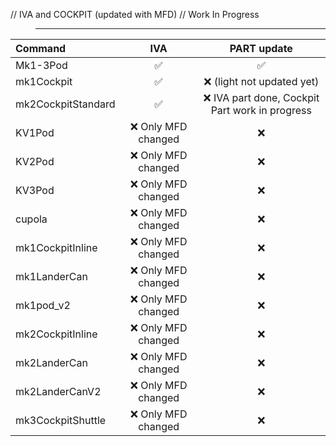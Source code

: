 // IVA and COCKPIT (updated with MFD)
// Work In Progress

>_________________

|  Command   |         IVA        |     PART update      |
|:---        |        :---:        |        :---:          |
| Mk1-3Pod | :white_check_mark: | :white_check_mark: |
| mk1Cockpit | :white_check_mark:| :x: (light not updated yet)|
| mk2CockpitStandard | :white_check_mark: | :x: IVA part done, Cockpit Part work in progress |
| KV1Pod | :x: Only MFD changed | :x: |
| KV2Pod | :x: Only MFD changed | :x: |
| KV3Pod | :x: Only MFD changed | :x: |
| cupola | :x: Only MFD changed | :x: |
| mk1CockpitInline | :x: Only MFD changed | :x: |
| mk1LanderCan | :x: Only MFD changed | :x: |
| mk1pod_v2 | :x: Only MFD changed | :x: |
| mk2CockpitInline | :x: Only MFD changed | :x: |
| mk2LanderCan | :x: Only MFD changed | :x: |
| mk2LanderCanV2 | :x: Only MFD changed | :x: |
| mk3CockpitShuttle | :x: Only MFD changed | :x: | 
